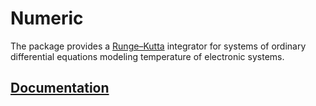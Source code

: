 # Numeric

The package provides a [Runge–Kutta][1] integrator for systems of ordinary
differential equations modeling temperature of electronic systems.

## [Documentation][doc]

[1]: https://en.wikipedia.org/wiki/Dormand–Prince_method

[doc]: http://godoc.org/github.com/ready-steady/simulation/temperature/numeric
